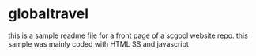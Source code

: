# globaltravel

this is a sample readme file for a front page of a scgool website repo. this sample was mainly coded with HTML SS and javascript
